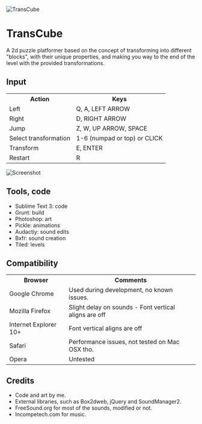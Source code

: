 ![TransCube](http://jeroenverfallie.github.io/game-off-2013/media/img/gh_logo.png)

# TransCube

A 2d puzzle platformer based on the concept of transforming into different "blocks", with their unique properties, and making you way to the end of the level with the provided transformations.

## Input

<table>
  <tr>
    <th>Action</th><th>Keys</th>
  </tr>
  <tr>
    <td>Left</td><td>Q, A, LEFT ARROW</td>
  </tr>
  <tr>
    <td>Right</td><td>D, RIGHT ARROW</td>
  </tr>
  <tr>
    <td>Jump</td><td>Z, W, UP ARROW, SPACE</td>
  </tr>
  <tr>
    <td>Select transformation</td><td>1-6 (numpad or top) or CLICK</td>
  </tr>
  <tr>
    <td>Transform</td><td>E, ENTER</td>
  </tr>
  <tr>
    <td>Restart</td><td>R</td>
  </tr>
</table>

![Screenshot](http://jeroenverfallie.github.io/game-off-2013/media/img/gh_screen.png)

## Tools, code

* Sublime Text 3: code
* Grunt: build
* Photoshop: art
* Pickle: animations
* Audactiy: sound edits
* Bxfr: sound creation
* Tiled: levels

## Compatibility

<table>
  <tr>
    <th>Browser</th><th>Comments</th>
  </tr>
  <tr>
    <td>Google Chrome</td><td>Used during development, no known issues.</td>
  </tr>
  <tr>
    <td>Mozilla Firefox</td><td>Slight delay on sounds - Font vertical aligns are off</td>
  </tr>
  <tr>
    <td>Internet Explorer 10+</td><td>Font vertical aligns are off</td>
  </tr>
  <tr>
    <td>Safari</td><td>Performance issues, not tested on Mac OSX tho.</td>
  </tr>
  <tr>
    <td>Opera</td><td>Untested</td>
  </tr>
</table>


## Credits

* Code and art by me.
* External libraries, such as Box2dweb, jQuery and SoundManager2.
* FreeSound.org for most of the sounds, modified or not.
* Incompetech.com for music.